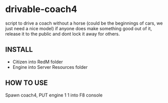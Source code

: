 # drivable-coach4
script to drive a coach without a horse (could be the beginnings of cars, we just need a nice model) if anyone does make something good out of it, release it to the public and dont lock it away for others.

## INSTALL

- Citizen into RedM folder
- Engine into Server Resources folder

## HOW TO USE

Spawn coach4, PUT engine 1 1 into F8 console
